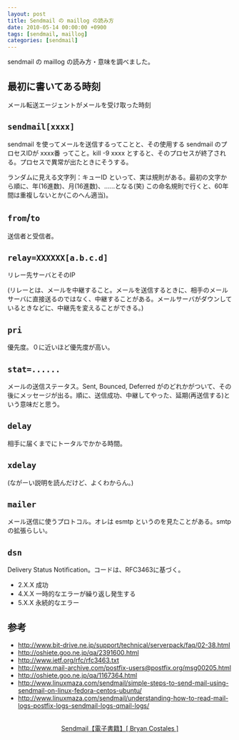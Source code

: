 ```yaml
---
layout: post
title: Sendmail の maillog の読み方
date: 2010-05-14 00:00:00 +0900
tags: [sendmail, maillog]
categories: [sendmail]
---
```


sendmail の maillog の読み方・意味を調べました。

## 最初に書いてある時刻

メール転送エージェントがメールを受け取った時刻

## `sendmail[xxxx]`

sendmail を使ってメールを送信するってことと、その使用する sendmail のプロセスIDが xxxx番 ってこと。kill -9 xxxx とすると、そのプロセスが終了される。プロセスで異常が出たときにそうする。

ランダムに見える文字列：キューID といって、実は規則がある。最初の文字から順に、年(16進数)、月(16進数)、……となる(笑) この命名規則で行くと、60年間は重複しないとか(このへん適当)。

## `from`/`to`

送信者と受信者。

## `relay=XXXXXX[a.b.c.d]`

リレー先サーバとそのIP

(リレーとは、メールを中継すること。メールを送信するときに、相手のメールサーバに直接送るのではなく、中継することがある。メールサーバがダウンしているときなどに、中継先を変えることができる。)

## `pri`

優先度。０に近いほど優先度が高い。

## `stat=......`

メールの送信ステータス。Sent, Bounced, Deferred がのどれかがついて、その後にメッセージが出る。順に、送信成功、中継してやった、延期(再送信する)という意味だと思う。

## `delay`

相手に届くまでにトータルでかかる時間。

## `xdelay`

(ながーい説明を読んだけど、よくわからん。)

## `mailer`

メール送信に使うプロトコル。オレは esmtp というのを見たことがある。smtp の拡張らしい。

## `dsn`

Delivery Status Notification。コードは、RFC3463に基づく。

- 2.X.X 成功
- 4.X.X 一時的なエラーが繰り返し発生する
- 5.X.X 永続的なエラー

## 参考

- http://www.bit-drive.ne.jp/support/technical/serverpack/faq/02-38.html
- http://oshiete.goo.ne.jp/qa/2391600.html
- http://www.ietf.org/rfc/rfc3463.txt
- http://www.mail-archive.com/postfix-users@postfix.org/msg00205.html
- http://oshiete.goo.ne.jp/qa/1167364.html
- http://www.linuxmaza.com/sendmail/simple-steps-to-send-mail-using-sendmail-on-linux-fedora-centos-ubuntu/
- http://www.linuxmaza.com/sendmail/understanding-how-to-read-mail-logs-postfix-logs-sendmail-logs-qmail-logs/

<div style="text-align:center;">
<div><a href="https://hb.afl.rakuten.co.jp/ichiba/144e0ebd.a7a916b6.144e0ebe.acfa319f/?pc=https%3A%2F%2Fitem.rakuten.co.jp%2Frakutenkobo-ebooks%2Fab9c36c206b944468cac8d0a3633f34b%2F&link_type=pict&ut=eyJwYWdlIjoiaXRlbSIsInR5cGUiOiJwaWN0Iiwic2l6ZSI6IjQwMHg0MDAiLCJuYW0iOjEsIm5hbXAiOiJyaWdodCIsImNvbSI6MSwiY29tcCI6ImRvd24iLCJwcmljZSI6MSwiYm9yIjoxLCJjb2wiOjEsImJidG4iOjEsInByb2QiOjAsImFtcCI6ZmFsc2V9" target="_blank" rel="nofollow sponsored noopener" style="word-wrap:break-word;"><img src="https://hbb.afl.rakuten.co.jp/hgb/144e0ebd.a7a916b6.144e0ebe.acfa319f/?me_id=1278256&item_id=12510714&pc=https%3A%2F%2Fthumbnail.image.rakuten.co.jp%2F%400_mall%2Frakutenkobo-ebooks%2Fcabinet%2F9765%2F2000001089765.jpg%3F_ex%3D400x400&s=400x400&t=pict" border="0" style="margin:2px" alt="" title=""></a></div><p><a href="https://hb.afl.rakuten.co.jp/ichiba/144e0ebd.a7a916b6.144e0ebe.acfa319f/?pc=https%3A%2F%2Fitem.rakuten.co.jp%2Frakutenkobo-ebooks%2Fab9c36c206b944468cac8d0a3633f34b%2F&link_type=text&ut=eyJwYWdlIjoiaXRlbSIsInR5cGUiOiJ0ZXh0Iiwic2l6ZSI6IjQwMHg0MDAiLCJuYW0iOjEsIm5hbXAiOiJyaWdodCIsImNvbSI6MSwiY29tcCI6ImRvd24iLCJwcmljZSI6MSwiYm9yIjoxLCJjb2wiOjEsImJidG4iOjEsInByb2QiOjAsImFtcCI6ZmFsc2V9" target="_blank" rel="nofollow sponsored noopener" style="word-wrap:break-word;">Sendmail【電子書籍】[ Bryan Costales ]</a></p>
</div>
